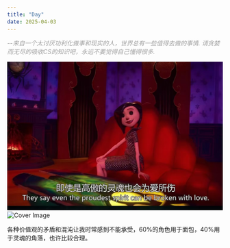 ```yaml
---
title: "Day"
date: 2025-04-03
---
```

*<span style="color: #a0a0a0">--来自一个太讨厌功利化做事和现实的人，世界总有一些值得去做的事情.</span>*
*<span style="color: #a0a0a0">请贪婪而无尽的吸收CS的知识吧，永远不要觉得自己懂得很多.</span>*

![Cover Image](/assets/cover.jpg)
![Cover Image](https://Omi-smallbox.github.io/GitHub-Pages/assets/cover.jpg)

各种价值观的矛盾和混沌让我时常感到不能承受，60%的角色用于面包，40%用于灵魂的角落，也许比较合理。 
